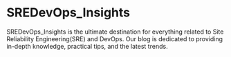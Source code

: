 # SREDevOps_Insights
SREDevOps_Insights is the ultimate destination for everything related to Site Reliability Engineering(SRE) and DevOps. Our blog is dedicated to providing in-depth knowledge, practical tips, and the latest trends.
